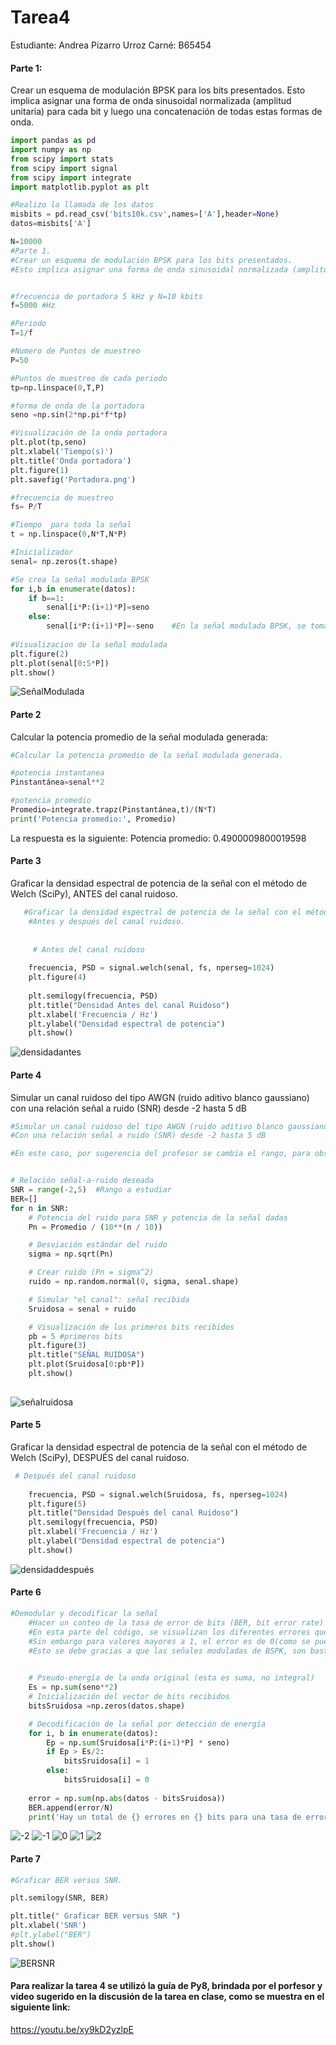 # Tarea4
Estudiante: Andrea Pizarro Urroz
Carné: B65454

#### Parte 1: 
Crear un esquema de modulación BPSK para los bits presentados. Esto implica asignar una forma de onda sinusoidal normalizada (amplitud unitaria) para cada bit y luego una concatenación de todas estas formas de onda.
~~~python
import pandas as pd
import numpy as np
from scipy import stats
from scipy import signal
from scipy import integrate
import matplotlib.pyplot as plt

#Realizo la llamada de los datos
misbits = pd.read_csv('bits10k.csv',names=['A'],header=None)
datos=misbits['A']

N=10000
#Parte 1.
#Crear un esquema de modulación BPSK para los bits presentados.
#Esto implica asignar una forma de onda sinusoidal normalizada (amplitud unitaria) para cada bit 


#frecuencia de portadora 5 kHz y N=10 kbits
f=5000 #Hz

#Periodo
T=1/f 

#Numero de Puntos de muestreo
P=50

#Puntos de muestreo de cada periodo
tp=np.linspace(0,T,P)

#forma de onda de la portadora
seno =np.sin(2*np.pi*f*tp)

#Visualización de la onda portadora
plt.plot(tp,seno)
plt.xlabel('Tiempo(s)')
plt.title('Onda portadora')
plt.figure(1)
plt.savefig('Portadora.png')

#frecuencia de muestreo
fs= P/T

#Tiempo  para toda la señal
t = np.linspace(0,N*T,N*P)

#Inicializador
senal= np.zeros(t.shape)

#Se crea la señal modulada BPSK
for i,b in enumerate(datos):
    if b==1:
        senal[i*P:(i+1)*P]=seno   
    else:
        senal[i*P:(i+1)*P]=-seno    #En la señal modulada BPSK, se toma en cuenta un seno negativo en la función 
           
#Visualizacion de la señal modulada 
plt.figure(2)
plt.plot(senal[0:5*P])
plt.show()


~~~
![SeñalModulada](SeñalModulada.png)
#### Parte 2
Calcular la potencia promedio de la señal modulada generada:
~~~python
#Calcular la potencia promedio de la señal modulada generada.

#potencia instantanea 
Pinstantánea=senal**2

#potencia promedio
Promedio=integrate.trapz(Pinstantánea,t)/(N*T)
print('Potencia promedio:', Promedio)

~~~
La respuesta es la siguiente:
Potencia promedio: 0.4900009800019598 

#### Parte 3
 Graficar la densidad espectral de potencia de la señal con el método de Welch (SciPy), ANTES del canal ruidoso.

~~~python
   #Graficar la densidad espectral de potencia de la señal con el método de Welch (SciPy)
    #Antes y después del canal ruidoso.
    
    
     # Antes del canal ruidoso
        
    frecuencia, PSD = signal.welch(senal, fs, nperseg=1024)
    plt.figure(4)
   
    plt.semilogy(frecuencia, PSD)
    plt.title("Densidad Antes del canal Ruidoso")
    plt.xlabel('Frecuencia / Hz')
    plt.ylabel("Densidad espectral de potencia")
    plt.show()
~~~
![densidadantes](densidadantes.png)
#### Parte 4
Simular un canal ruidoso del tipo AWGN (ruido aditivo blanco gaussiano) con una relación señal a ruido (SNR) desde -2 hasta 5 dB
~~~python
#Simular un canal ruidoso del tipo AWGN (ruido aditivo blanco gaussiano) 
#Con una relación señal a ruido (SNR) desde -2 hasta 5 dB

#En este caso, por sugerencia del profesor se cambia el rango, para observar distintas cantidades de errores en la parte 5 de la tarea.


# Relación señal-a-ruido deseada
SNR = range(-2,5)  #Rango a estudiar
BER=[]
for n in SNR:
    # Potencia del ruido para SNR y potencia de la señal dadas
    Pn = Promedio / (10**(n / 10))

    # Desviación estándar del ruido
    sigma = np.sqrt(Pn)

    # Crear ruido (Pn = sigma^2)
    ruido = np.random.normal(0, sigma, senal.shape)

    # Simular "el canal": señal recibida
    Sruidosa = senal + ruido

    # Visualización de los primeros bits recibidos
    pb = 5 #primeros bits 
    plt.figure(3)
    plt.title("SEÑAL RUIDOSA")
    plt.plot(Sruidosa[0:pb*P])
    plt.show()
   

~~~
![señalruidosa](señalruidosa.png)
#### Parte 5
Graficar la densidad espectral de potencia de la señal con el método de Welch (SciPy), DESPUÉS del canal ruidoso.
~~~python
 # Después del canal ruidoso
    
    frecuencia, PSD = signal.welch(Sruidosa, fs, nperseg=1024)
    plt.figure(5)
    plt.title("Densidad Después del canal Ruidoso")
    plt.semilogy(frecuencia, PSD)
    plt.xlabel('Frecuencia / Hz')
    plt.ylabel("Densidad espectral de potencia")
    plt.show()
~~~
![densidaddespués](densidaddespués.png)
#### Parte 6
~~~python
#Demodular y decodificar la señal 
    #Hacer un conteo de la tasa de error de bits (BER, bit error rate) para cada nivel SNR.
    #En esta parte del código, se visualizan los diferentes errores que existe en el rango descrito en la parte 3
    #Sin embargo para valores mayores a 1, el error es de 0(como se puede observar en las gráficas)
    #Esto se debe gracias a que las señales moduladas de BSPK, son bastantes ROBUSTAS.

    
    # Pseudo-energía de la onda original (esta es suma, no integral)
    Es = np.sum(seno**2)
    # Inicialización del vector de bits recibidos
    bitsSruidosa =np.zeros(datos.shape)

    # Decodificación de la señal por detección de energía
    for i, b in enumerate(datos):
        Ep = np.sum(Sruidosa[i*P:(i+1)*P] * seno)
        if Ep > Es/2:
            bitsSruidosa[i] = 1
        else:
            bitsSruidosa[i] = 0  
            
    error = np.sum(np.abs(datos - bitsSruidosa))
    BER.append(error/N)
    print('Hay un total de {} errores en {} bits para una tasa de error de {} para el SNR de {}'.format(error, N, error/N, n))

~~~
![-2](-2.png)
![-1](-1.png)
![0](0.png)
![1](1.png)
![2](2.png)

#### Parte 7
~~~python
#Graficar BER versus SNR.

plt.semilogy(SNR, BER)

plt.title(" Graficar BER versus SNR ")
plt.xlabel('SNR')
#plt.ylabel("BER")
plt.show()
~~~
![BERSNR](BERSNR.png)   
    
#### Para realizar la tarea 4 se utilizó la guía de Py8, brindada por el porfesor y video sugerido en la discusión de la tarea en clase, como se muestra en el siguiente link: 
https://youtu.be/xy9kD2yzlpE


